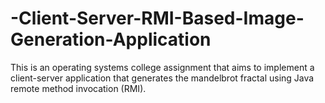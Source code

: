 # -Client-Server-RMI-Based-Image-Generation-Application
This is an operating systems college assignment that aims to implement a client-server application that generates the mandelbrot fractal using Java remote method invocation (RMI).
